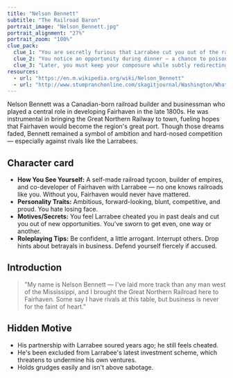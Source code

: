 ```yaml
---
title: "Nelson Bennett"
subtitle: "The Railroad Baron"
portrait_image: "Nelson_Bennett.jpg"
portrait_alignment: "27%"
portrait_zoom: "100%"
clue_pack:
  clue_1: "You are secretly furious that Larrabee cut you out of the railroad deal."
  clue_2: "You notice an opportunity during dinner — a chance to poison Larrabee's drink unnoticed."
  clue_3: "Later, you must keep your composure while subtly redirecting suspicion onto others."
resources:
  - url: "https://en.m.wikipedia.org/wiki/Nelson_Bennett"
  - url: "http://www.stumpranchonline.com/skagitjournal/Washington/Whatcom/Fairhaven/Wilkeson12-Bennett.html"
---
```


Nelson Bennett was a Canadian-born railroad builder and businessman who played a central role in developing Fairhaven in the late 1800s. He was instrumental in bringing the Great Northern Railway to town, fueling hopes that Fairhaven would become the region's great port. Though those dreams faded, Bennett remained a symbol of ambition and hard-nosed competition — especially against rivals like the Larrabees.

## Character card

* **How You See Yourself:** A self-made railroad tycoon, builder of empires, and co-developer of Fairhaven with Larrabee — no one knows railroads like you. Without you, Fairhaven would never have mattered.
* **Personality Traits:** Ambitious, forward-looking, blunt, competitive, and proud. You hate losing face.
* **Motives/Secrets:** You feel Larrabee cheated you in past deals and cut you out of new opportunities. You've sworn to get even, one way or another.
* **Roleplaying Tips:** Be confident, a little arrogant. Interrupt others. Drop hints about betrayals in business. Defend yourself fiercely if accused.

## Introduction

> "My name is Nelson Bennett — I've laid more track than any man west of the Mississippi, and I brought the Great Northern Railroad here to Fairhaven. Some say I have rivals at this table, but business is never for the faint of heart."

## Hidden Motive

* His partnership with Larrabee soured years ago; he still feels cheated.
* He's been excluded from Larrabee's latest investment scheme, which threatens to undermine his own ventures.
* Holds grudges easily and isn't above sabotage.
